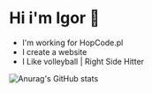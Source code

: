 




# Hi i'm Igor 👋

- I'm working for HopCode.pl
- I create a website 
- I Like volleyball | Right Side Hitter

![Anurag's GitHub stats](https://github-readme-stats.vercel.app/api?username=Japcio1337&show_icons=true&theme=cobalt)
